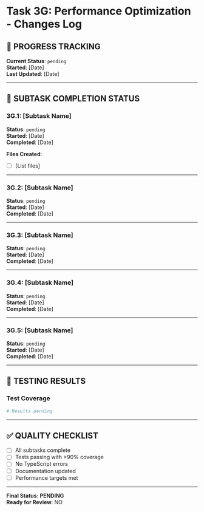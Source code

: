 # Task 3G: Performance Optimization - Changes Log

## **📝 PROGRESS TRACKING**

**Current Status**: `pending`  
**Started**: [Date]  
**Last Updated**: [Date]

---

## **🎯 SUBTASK COMPLETION STATUS**

### **3G.1: [Subtask Name]**
**Status**: `pending`  
**Started**: [Date]  
**Completed**: [Date]

**Files Created**:
- [ ] [List files]

---

### **3G.2: [Subtask Name]**
**Status**: `pending`  
**Started**: [Date]  
**Completed**: [Date]

---

### **3G.3: [Subtask Name]**
**Status**: `pending`  
**Started**: [Date]  
**Completed**: [Date]

---

### **3G.4: [Subtask Name]**
**Status**: `pending`  
**Started**: [Date]  
**Completed**: [Date]

---

### **3G.5: [Subtask Name]**
**Status**: `pending`  
**Started**: [Date]  
**Completed**: [Date]

---

## **🧪 TESTING RESULTS**

### **Test Coverage**
```bash
# Results pending
```

---

## **✅ QUALITY CHECKLIST**

- [ ] All subtasks complete
- [ ] Tests passing with >90% coverage
- [ ] No TypeScript errors
- [ ] Documentation updated
- [ ] Performance targets met

---

**Final Status**: **PENDING**  
**Ready for Review**: NO
